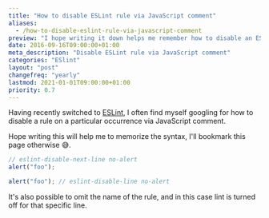```yaml
---
title: "How to disable ESLint rule via JavaScript comment"
aliases:
  - /how-to-disable-eslint-rule-via-javascript-comment
preview: "I hope writing it down helps me remember how to disable an ESLint rule via comment."
date: 2016-09-16T09:00:00+01:00
meta_description: "Disable ESLint rule via JavaScript comment"
categories: "ESlint"
layout: "post"
changefreq: "yearly"
lastmod: 2021-01-01T09:00:00+01:00
priority: 0.7
---
```


Having recently switched to [ESLint](http://eslint.org/), I often find myself googling for how to disable a rule on a particular occurrence via JavaScript comment.

Hope writing this will help me to memorize the syntax, I'll bookmark this page otherwise 😅.

```js
// eslint-disable-next-line no-alert
alert("foo");

alert("foo"); // eslint-disable-line no-alert
```

It's also possible to omit the name of the rule, and in this case lint is turned off for that specific line.
